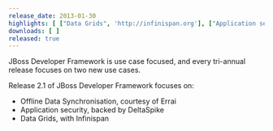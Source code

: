 ```yaml
---
release_date: 2013-01-30
highlights: [ ["Data Grids", 'http://infinispan.org'], ["Application security, Deltaspike", 'http://cwiki.apache.org/confluence/display/DeltaSpike/Security+Module+Drafts'], ["Offline data synchronisation, Errai", 'http://www.jboss.org/errai']  ]
downloads: [ ]
released: true
---
```


JBoss Developer Framework is use case focused, and every tri-annual release focuses on two new use cases.

Release 2.1 of JBoss Developer Framework focuses on:

* Offline Data Synchronisation, courtesy of Errai
* Application security, backed by DeltaSpike
* Data Grids, with Infinispan
